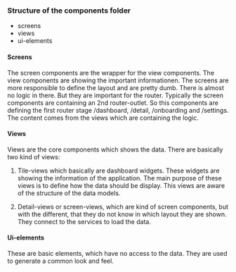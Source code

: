 ### Structure of the components folder
- screens
- views 
- ui-elements

#### Screens
The screen components are the wrapper for the view components. The view components are showing the important informationen. The screens are more responsible to define the layout and are pretty dumb. There is almost no logic in there. But they are important for the router. Typically the screen components are containing an 2nd router-outlet. So this components are defining the first router stage /dashboard, /detail, /onboarding and /settings. The content comes from the views which are containing the logic.

#### Views
Views are the core components which shows the data. There are basically two kind of views:
1. Tile-views which basically are dashboard widgets. These widgets are showing the information of the application. The main purpose of these views is to define how the data should be display. This views are aware of the structure of the data models.

2. Detail-views or screen-views, which are kind of screen components, but with the different, that they do not know in which layout they are shown. They connect to the services to load the data.


#### Ui-elements
These are basic elements, which have no access to the data. They are used to generate a common look and feel.



